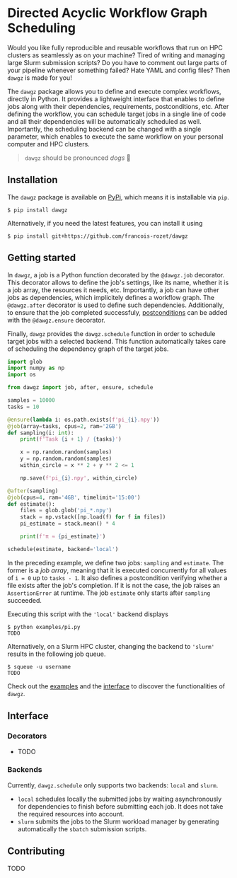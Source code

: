 # Directed Acyclic Workflow Graph Scheduling

Would you like fully reproducible and reusable workflows that run on HPC clusters as seamlessly as on your machine? Tired of writing and managing large Slurm submission scripts? Do you have to comment out large parts of your pipeline whenever something failed? Hate YAML and config files? Then `dawgz` is made for you!

The `dawgz` package allows you to define and execute complex workflows, directly in Python. It provides a lightweight interface that enables to define jobs along with their dependencies, requirements, postconditions, etc. After defining the workflow, you can schedule target jobs in a single line of code and all their dependencies will be automatically scheduled as well. Importantly, the scheduling backend can be changed with a single parameter, which enables to execute the same workflow on your personal computer and HPC clusters.

> `dawgz` should be pronounced *dogs* :dog:

## Installation

The `dawgz` package is available on [PyPi](https://pypi.org/project/dawgz/), which means it is installable via `pip`.

```console
$ pip install dawgz
```

Alternatively, if you need the latest features, you can install it using

```console
$ pip install git+https://github.com/francois-rozet/dawgz
```

## Getting started

In `dawgz`, a job is a Python function decorated by the `@dawgz.job` decorator. This decorator allows to define the job's settings, like its name, whether it is a job array, the resources it needs, etc. Importantly, a job can have other jobs as dependencies, which implicitely defines a workflow graph. The `@dawgz.after` decorator is used to define such dependencies. Additionally, to ensure that the job completed successfuly, [postconditions](https://en.wikipedia.org/wiki/Postcondition) can be added with the `@dawgz.ensure` decorator.

Finally, `dawgz` provides the `dawgz.schedule` function in order to schedule target jobs with a selected backend. This function automatically takes care of scheduling the dependency graph of the target jobs.

```python
import glob
import numpy as np
import os

from dawgz import job, after, ensure, schedule

samples = 10000
tasks = 10

@ensure(lambda i: os.path.exists(f'pi_{i}.npy'))
@job(array=tasks, cpus=2, ram='2GB')
def sampling(i: int):
    print(f'Task {i + 1} / {tasks}')

    x = np.random.random(samples)
    y = np.random.random(samples)
    within_circle = x ** 2 + y ** 2 <= 1

    np.save(f'pi_{i}.npy', within_circle)

@after(sampling)
@job(cpus=4, ram='4GB', timelimit='15:00')
def estimate():
    files = glob.glob('pi_*.npy')
    stack = np.vstack([np.load(f) for f in files])
    pi_estimate = stack.mean() * 4

    print(f'π ≈ {pi_estimate}')

schedule(estimate, backend='local')
```

In the preceding example, we define two jobs: `sampling` and `estimate`. The former is a *job array*, meaning that it is executed concurrently for all values of `i = 0` up to `tasks - 1`. It also defines a postcondition verifying whether a file exists after the job's completion. If it is not the case, the job raises an `AssertionError` at runtime. The job `estimate` only starts after `sampling` succeeded.

Executing this script with the `'local'` backend displays

```console
$ python examples/pi.py
TODO
```

Alternatively, on a Slurm HPC cluster, changing the backend to `'slurm'` results in the following job queue.

```console
$ squeue -u username
TODO
```

Check out the [examples](examples/) and the [interface](#Interface) to discover the functionalities of `dawgz`.

## Interface

### Decorators

* TODO

### Backends

Currently, `dawgz.schedule` only supports two backends: `local` and `slurm`.

* `local` schedules locally the submitted jobs by waiting asynchronously for dependencies to finish before submitting each job. It does not take the required resources into account.
* `slurm` submits the jobs to the Slurm workload manager by generating automatically the `sbatch` submission scripts.

## Contributing

TODO
